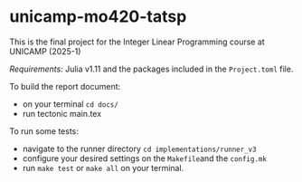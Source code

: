 # unicamp-mo420-tatsp
This is the final project for the Integer Linear Programming course at UNICAMP (2025-1)

*Requirements:* Julia v1.11 and the packages included in the `Project.toml` file.

To build the report document:
- on your terminal `cd docs/`
- run tectonic main.tex

To run some tests:
- navigate to the runner directory `cd implementations/runner_v3`
- configure your desired settings on the `Makefile`and the `config.mk`
- run `make test` or `make all` on your terminal.
